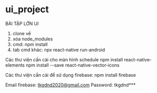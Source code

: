 # ui_project
BÀI TẬP LỚN UI

1. clone về
2. xóa node_modules
3. cmd: npm install
4. tab cmd khác: npx react-native run-android

Các thư viện cần cài cho màn hình schedule
npm install react-native-elements
npm install --save react-native-vector-icons

Các thư viện cần cài để sử dụng firebase:
npm install firebase

Email firebase: tkgdnd2020@gmail.com
Password: tkgdnd***